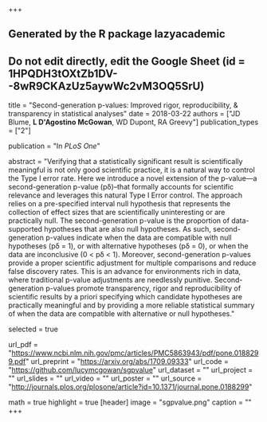 +++
## Generated by the R package lazyacademic
## Do not edit directly, edit the Google Sheet (id = 1HPQDH3tOXtZb1DV--8wR9CKAzUz5aywWc2vM3OQ5SrU)

title = "Second-generation p-values: Improved rigor, reproducibility, & transparency in statistical analyses"
date = 2018-03-22
authors = ["JD Blume, **L D'Agostino McGowan**, WD Dupont, RA Greevy"]
publication_types = ["2"]

publication = "In *PLoS One*"

abstract = "Verifying that a statistically significant result is scientifically meaningful is not only good scientific practice, it is a natural way to control the Type I error rate. Here we introduce a novel extension of the p-value—a second-generation p-value (pδ)–that formally accounts for scientific relevance and leverages this natural Type I Error control. The approach relies on a pre-specified interval null hypothesis that represents the collection of effect sizes that are scientifically uninteresting or are practically null. The second-generation p-value is the proportion of data-supported hypotheses that are also null hypotheses. As such, second-generation p-values indicate when the data are compatible with null hypotheses (pδ = 1), or with alternative hypotheses (pδ = 0), or when the data are inconclusive (0 < pδ < 1). Moreover, second-generation p-values provide a proper scientific adjustment for multiple comparisons and reduce false discovery rates. This is an advance for environments rich in data, where traditional p-value adjustments are needlessly punitive. Second-generation p-values promote transparency, rigor and reproducibility of scientific results by a priori specifying which candidate hypotheses are practically meaningful and by providing a more reliable statistical summary of when the data are compatible with alternative or null hypotheses."

selected = true

url_pdf = "https://www.ncbi.nlm.nih.gov/pmc/articles/PMC5863943/pdf/pone.0188299.pdf"
url_preprint = "https://arxiv.org/abs/1709.09333"
url_code = "https://github.com/lucymcgowan/sgpvalue"
url_dataset = ""
url_project = ""
url_slides = ""
url_video = ""
url_poster = ""
url_source = "http://journals.plos.org/plosone/article?id=10.1371/journal.pone.0188299"

math = true
highlight = true
[header]
image = "sgpvalue.png"
caption = ""
+++
